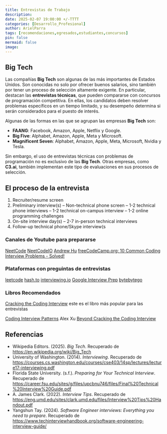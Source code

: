 ```yaml
---
title: Entrevistas de Trabajo
description: 
date: 2025-02-07 19:00:00 +/-TTTT
categories: [Desarrollo_Profesional]
author: ArielParra 
tags: [recomendaciones,egresados,estudiantes,concursos]
pin: false
mermaid: false
image:
---
```



## Big Tech  

Las compañías **Big Tech** son algunas de las más importantes de Estados Unidos. Son conocidas no solo por ofrecer buenos salarios, sino también por tener un proceso de selección altamente exigente. En particular, destacan las **entrevistas técnicas**, que pueden compararse con concursos de programación competitiva. En ellas, los candidatos deben resolver problemas específicos en un tiempo limitado, y su desempeño determina si serán considerados para el puesto de interés.  

Algunas de las formas en las que se agrupan las empresas **Big Tech** son:  

- **FAANG**: Facebook, Amazon, Apple, Netflix y Google.  
- **Big Five**: Alphabet, Amazon, Apple, Meta y Microsoft.  
- **Magnificent Seven**: Alphabet, Amazon, Apple, Meta, Microsoft, Nvidia y Tesla.  

Sin embargo, el uso de entrevistas técnicas con problemas de programación no es exclusivo de las **Big Tech**. Otras empresas, como **C3.ai**, también implementan este tipo de evaluaciones en sus procesos de selección.  


## El proceso de la entrevista
1. Recruiter/resume screen
2. Preliminary interview(s)
– Non-technical phone screen
– 1-2 technical phone interviews
– 1-2 technical on-campus interview
– 1-2 online programming challenges
3. On-site interview day(s)
– 2-7 in-person technical interviews
4. Follow-up technical phone/Skype interview(s

### Canales de Youtube para prepararse

[NeetCode](https://www.youtube.com/@NeetCode)
[NeetCodeIO](https://www.youtube.com/@NeetCodeIO/videos)
[Andrew Hu](https://www.youtube.com/@andrewhu7214)
[freeCodeCamp.org: 10 Common Coding Interview Problems - Solved!](https://www.youtube.com/watch?v=Peq4GCPNC5c)


### Plataformas con preguintas de entrevistas

[leetcode](https://leetcode.com/studyplan/)
[hash.to](https://hashto.net/Resources)
[interviewing.io](https://interviewing.io/)
[Google Interview Prep](https://techdevguide.withgoogle.com/paths/interview/)
[bytebytego](https://bytebytego.com/exercises/coding-patterns)

### Libros Recomendados

[Cracking the Coding Interview](https://archive.org/details/cracking-the-coding-interview-6th-edition-189-programming-questions-and-solutions_202312/page/590/mode/2up) este es el libro más popular para las entrevistas


[Coding Interview Patterns](https://www.amazon.com.mx/Coding-Interview-Patterns-Nail-Your/dp/1736049135/143-8196261-0490123?psc=1) Alex Xu
[Beyond Cracking the Coding Interview](https://www.amazon.com.mx/Beyond-Cracking-Coding-Interview-Successfully/dp/195570600X?ufe=app_do%3Aamzn1.fos.de93fa6a-174c-4df7-be7c-5bc8e9c5a71b)


## Referencias

- Wikipedia Editors. (2025). *Big Tech*. Recuperado de <https://en.wikipedia.org/wiki/Big_Tech>
- University of Washington. (2014). *Interviewing*. Recuperado de <https://courses.cs.washington.edu/courses/cse403/14sp/lectures/lecture17-interviewing.pdf>
- Florida State University. (s.f.). *Preparing for Your Technical Interview*. Recuperado de <https://career.fsu.edu/sites/g/files/upcbnu746/files/Final%20Technical%20Interview%20Guide.pdf>
- A. James Clark. (2022). *Interview Tips*. Recuperado de <https://eng.umd.edu/sites/clark.umd.edu/files/Interview%20Tips%20Handout.pdf>
-  Yangshun Tay. (2024). *Software Engineer interviews: Everything you need to prepare*. Recuperado de <https://www.techinterviewhandbook.org/software-engineering-interview-guide/>
